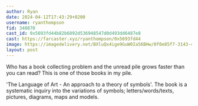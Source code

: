 ```yaml
---
author: Ryan
date: 2024-04-12T17:43:29+0200
username: ryanthompson
fid: 340870
cast_id: 0x5693fd44b82b6892d536948547d0d493dd6487e8
cast: https://farcaster.xyz/ryanthompson/0x5693fd44
image: https://imagedelivery.net/BXluQx4ige9GuW0Ia56BHw/0f0e85f7-3143-43ab-9927-824855644f00/original
layout: post
---
```


Who has a book collecting problem and the unread pile grows faster than you can read? This is one of those books in my pile.

'The Language of Art - An approach to a theory of symbols'. The book is a systematic inquiry into the variations of symbols; letters/words/texts, pictures, diagrams, maps and models.

<img src='https://imagedelivery.net/BXluQx4ige9GuW0Ia56BHw/0f0e85f7-3143-43ab-9927-824855644f00/original' alt='' referrerpolicy='no-referrer'/>
